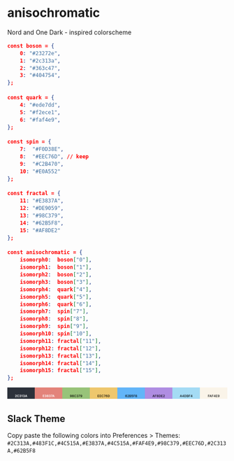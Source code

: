 # anisochromatic
Nord and One Dark - inspired colorscheme

```json
const boson = {
    0: "#23272e",
    1: "#2c313a",
    2: "#363c47",
    3: "#404754",
};

const quark = {
    4: "#ede7dd",
    5: "#f2ece1",
    6: "#faf4e9",
};

const spin = {
    7:  "#F0D38E",
    8:  "#EEC76D", // keep
    9:  "#C2B470",
    10: "#E0A552"
};

const fractal = {
    11: "#E3837A",
    12: "#DE9059",
    13: "#98C379",
    14: "#62B5F8",
    15: "#AF8DE2"
};

const anisochromatic = {
    isomorph0:  boson["0"],
    isomorph1:  boson["1"],
    isomorph2:  boson["2"],
    isomorph3:  boson["3"],
    isomorph4:  quark["4"],
    isomorph5:  quark["5"],
    isomorph6:  quark["6"],
    isomorph7:  spin["7"],
    isomorph8:  spin["8"],
    isomorph9:  spin["9"],
    isomorph10: spin["10"],
    isomorph11: fractal["11"],
    isomorph12: fractal["12"],
    isomorph13: fractal["13"],
    isomorph14: fractal["14"],
    isomorph15: fractal["15"],
};
```

![colors](colors.png)


## Slack Theme
Copy paste the following colors into Preferences > Themes:
`#2C313A,#483F1C,#4C515A,#E3837A,#4C515A,#FAF4E9,#98C379,#EEC76D,#2C313A,#62B5F8`
